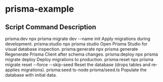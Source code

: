 # prisma-example

## Script Command Description

prisma:dev npx prisma migrate dev --name init Apply migrations during development.
prisma:studio npx prisma studio Open Prisma Studio for visual database inspection.
prisma:generate npx prisma generate Regenerate Prisma Client after schema changes.
prisma:deploy npx prisma migrate deploy Deploy migrations to production.
prisma:reset npx prisma migrate reset --force --skip-seed Reset the database (drops tables and re-applies migrations).
prisma:seed ts-node prisma/seed.ts Populate the database with initial data.
